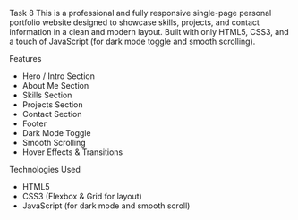 Task 8
This is a professional and fully responsive single-page personal portfolio website designed to showcase skills, projects, and contact information in a clean and modern layout. Built with only HTML5, CSS3, and a touch of JavaScript (for dark mode toggle and smooth scrolling).

Features
- Hero / Intro Section 
- About Me Section
- Skills Section
- Projects Section
- Contact Section 
- Footer
- Dark Mode Toggle
- Smooth Scrolling
- Hover Effects & Transitions

Technologies Used
- HTML5
- CSS3 (Flexbox & Grid for layout)
- JavaScript (for dark mode and smooth scroll)
